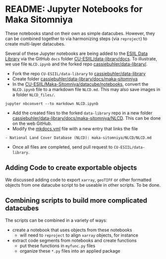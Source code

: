 # README: Jupyter Notebooks for Maka Sitomniya

These notebooks stand on their own as simple datacubes.
However, they can be combined together to via harmonizing steps
(via `reproject`) to create multi-layer datacubes.

Several of these Jupyter notebooks are being added to the
[ESIIL Data Library](https://data-library.esiil.org)
via the GitHub `docs` folder
[CU-ESIIL/data-library/docs](https://github.com/CU-ESIIL/data-library/tree/main/docs).
To illustrate, we use file `NLCD.ipynb` and the forked repo
[cassiebuhler/data-library/](https://github.com/cassiebuhler/data-library).

- Fork the repo `CU-ESIIL/data-library` to
[cassiebuhler/data-library](https://github.com/cassiebuhler/data-library)
- Create folder
[cassiebuhler/data-library/docs/maka-sitomniya](https://github.com/cassiebuhler/data-library/tree/main/docs/maka-sitomniya/NLCD)
- In the
[CU-ESIIL/Maka-Sitomniya/datacube/notebooks](https://github.com/CU-ESIIL/Maka-Sitomniya/tree/main/datacube/notebooks),
convert the `NLCD.ipynb` file to a markdown file `NLCD.md`.
This may also save images in a folder `NLCD_files/`.

```{bash}
jupyter nbconvert --to markdown NLCD.ipynb
```

- Add the created files to the forked `data-library` repo in a new folder
[cassiebuhler/data-library/docs/maka-sitomniya/NLCD](https://github.com/cassiebuhler/data-library/tree/main/docs/maka-sitomniya/NLCD).
This can be done on the web GitHub.
- Modify the
[mkdocs.yml](https://github.com/cassiebuhler/data-library/blob/main/mkdocs.yml)
file with a new entry that links the file

```
- National Land Cover Database (NLCD): maka-sitomniya/NLCD/NLCD.md
```

- Once all files are completed, send pull request to `CU-ESIIL/data-library`.

## Adding Code to create exportable objects

We discussed adding code to export `xarray`, `geoTIFF` or other formatted objects 
from one datacube script to be useable in other scripts.
To be done.

## Combining scripts to build more complicated datacubes

The scripts can be combined in a variety of ways:

- create a notebook that uses objects from these notebooks
  - will need to `reproject` to align `xarray` objects, for instance
- extract code segments from notebooks and create functions
  - put these functions in `myfunc.py` files
  - organize these `*.py` files into an applied package  
